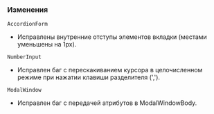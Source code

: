 ### Изменения

`AccordionForm`

- Исправлены внутренние отступы элементов вкладки (местами уменьшены на 1px).

`NumberInput`

- Исправлен баг с перескакиванием курсора в целочисленном режиме при нажатии клавиши разделителя (',').

`ModalWindow`

- Исправлен баг с передачей атрибутов в ModalWindowBody.

